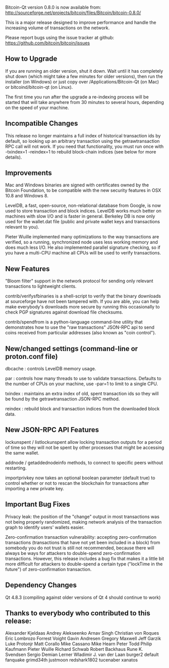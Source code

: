 Bitcoin-Qt version 0.8.0 is now available from:
  http://sourceforge.net/projects/bitcoin/files/Bitcoin/bitcoin-0.8.0/

This is a major release designed to improve performance and handle the
increasing volume of transactions on the network.

Please report bugs using the issue tracker at github:
  https://github.com/bitcoin/bitcoin/issues

How to Upgrade
--------------

If you are running an older version, shut it down. Wait
until it has completely shut down (which might take a few minutes for older
versions), then run the installer (on Windows) or just copy over
/Applications/Bitcoin-Qt (on Mac) or bitcoind/bitcoin-qt (on Linux).

The first time you run after the upgrade a re-indexing process will be
started that will take anywhere from 30 minutes to several hours,
depending on the speed of your machine.

Incompatible Changes
--------------------

This release no longer maintains a full index of historical transaction ids
by default, so looking up an arbitrary transaction using the getrawtransaction
RPC call will not work. If you need that functionality, you must run once
with -txindex=1 -reindex=1 to rebuild block-chain indices (see below for more
details).

Improvements
------------

Mac and Windows binaries are signed with certificates owned by the Bitcoin
Foundation, to be compatible with the new security features in OSX 10.8 and
Windows 8.

LevelDB, a fast, open-source, non-relational database from Google, is
now used to store transaction and block indices.  LevelDB works much better
on machines with slow I/O and is faster in general. Berkeley DB is now only
used for the wallet.dat file (public and private wallet keys and transactions
relevant to you).

Pieter Wuille implemented many optimizations to the way transactions are
verified, so a running, synchronized node uses less working memory and does
much less I/O. He also implemented parallel signature checking, so if you
have a multi-CPU machine all CPUs will be used to verify transactions.

New Features
------------

"Bloom filter" support in the network protocol for sending only relevant transactions to
lightweight clients.

contrib/verifysfbinaries is a shell-script to verify that the binary downloads
at sourceforge have not been tampered with. If you are able, you can help make
everybody's downloads more secure by running this occasionally to check PGP
signatures against download file checksums.

contrib/spendfrom is a python-language command-line utility that demonstrates
how to use the "raw transactions" JSON-RPC api to send coins received from particular
addresses (also known as "coin control").

New/changed settings (command-line or proton.conf file)
--------------------------------------------------------

dbcache : controls LevelDB memory usage.

par : controls how many threads to use to validate transactions. Defaults to the number
of CPUs on your machine, use -par=1 to limit to a single CPU.

txindex : maintains an extra index of old, spent transaction ids so they will be found
by the getrawtransaction JSON-RPC method.

reindex : rebuild block and transaction indices from the downloaded block data.

New JSON-RPC API Features
-------------------------

lockunspent / listlockunspent allow locking transaction outputs for a period of time so
they will not be spent by other processes that might be accessing the same wallet.

addnode / getaddednodeinfo methods, to connect to specific peers without restarting.

importprivkey now takes an optional boolean parameter (default true) to control whether
or not to rescan the blockchain for transactions after importing a new private key.

Important Bug Fixes
-------------------

Privacy leak: the position of the "change" output in most transactions was not being
properly randomized, making network analysis of the transaction graph to identify
users' wallets easier.

Zero-confirmation transaction vulnerability: accepting zero-confirmation transactions
(transactions that have not yet been included in a block) from somebody you do not
trust is still not recommended, because there will always be ways for attackers to
double-spend zero-confirmation transactions. However, this release includes a bug
fix that makes it a little bit more difficult for attackers to double-spend a
certain type ("lockTime in the future") of zero-confirmation transaction.

Dependency Changes
------------------

Qt 4.8.3 (compiling against older versions of Qt 4 should continue to work)


Thanks to everybody who contributed to this release:
----------------------------------------------------

Alexander Kjeldaas
Andrey Alekseenko
Arnav Singh
Christian von Roques
Eric Lombrozo
Forrest Voight
Gavin Andresen
Gregory Maxwell
Jeff Garzik
Luke Protonjr
Matt Corallo
Mike Cassano
Mike Hearn
Peter Todd
Philip Kaufmann
Pieter Wuille
Richard Schwab
Robert Backhaus
Rune K. Svendsen
Sergio Demian Lerner
Wladimir J. van der Laan
burger2
default
fanquake
grimd34th
justmoon
redshark1802
tucenaber
xanatos
